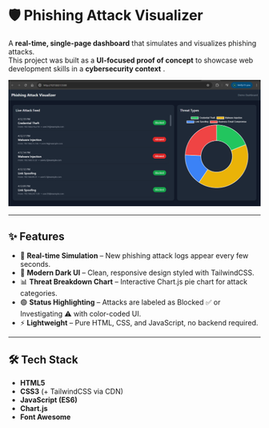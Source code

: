 # 🛡️ Phishing Attack Visualizer

A **real-time, single-page dashboard** that simulates and visualizes phishing attacks.  
This project was built as a **UI-focused proof of concept** to showcase web development skills in a **cybersecurity context** .  

![Phishing Attack Visualizer Screenshot](screenshot.png)

---

## ✨ Features
- 📡 **Real-time Simulation** – New phishing attack logs appear every few seconds.  
- 🎨 **Modern Dark UI** – Clean, responsive design styled with TailwindCSS.  
- 📊 **Threat Breakdown Chart** – Interactive Chart.js pie chart for attack categories.  
- 🟢 **Status Highlighting** – Attacks are labeled as Blocked ✅ or Investigating ⚠️ with color-coded UI.  
- ⚡ **Lightweight** – Pure HTML, CSS, and JavaScript, no backend required.  

---

## 🛠️ Tech Stack
- **HTML5**  
- **CSS3** (+ TailwindCSS via CDN)  
- **JavaScript (ES6)**  
- **Chart.js**  
- **Font Awesome**  


